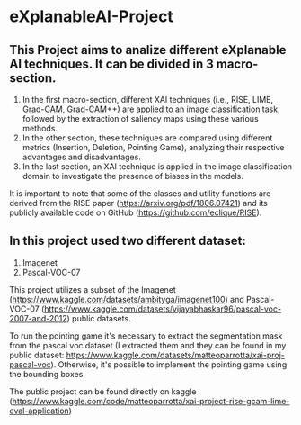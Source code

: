 # eXplanableAI-Project
## This Project aims to analize different eXplanable AI techniques. It can be divided in 3 macro-section.
1) In the first macro-section, different XAI techniques (i.e., RISE, LIME, Grad-CAM, Grad-CAM++) are applied to an image classification task, followed by the extraction of saliency maps using these various methods.
2) In the other section, these techniques are compared using different metrics (Insertion, Deletion, Pointing Game), analyzing their respective advantages and disadvantages.
3) In the last section, an XAI technique is applied in the image classification domain to investigate the presence of biases in the models.

It is important to note that some of the classes and utility functions are derived from the RISE paper (https://arxiv.org/pdf/1806.07421) and its publicly available code on GitHub (https://github.com/eclique/RISE).

## In this project used two different dataset:
1) Imagenet
2) Pascal-VOC-07

This project utilizes a subset of the Imagenet (https://www.kaggle.com/datasets/ambityga/imagenet100) and Pascal-VOC-07 (https://www.kaggle.com/datasets/vijayabhaskar96/pascal-voc-2007-and-2012) public datasets.

To run the pointing game it's necessary to extract the segmentation mask from the pascal voc dataset (I extracted them and they can be found in my public dataset: https://www.kaggle.com/datasets/matteoparrotta/xai-proj-pascal-voc). Otherwise, it's possible to implement the pointing game using the bounding boxes.

The public project can be found directly on kaggle (https://www.kaggle.com/code/matteoparrotta/xai-project-rise-gcam-lime-eval-application)
